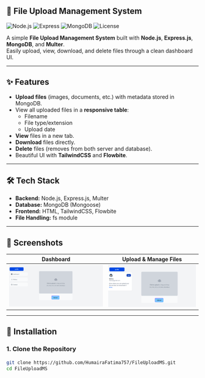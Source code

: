 ## 📂 File Upload Management System

![Node.js](https://img.shields.io/badge/Node.js-18+-green?logo=node.js)
![Express](https://img.shields.io/badge/Express.js-Backend-blue?logo=express)
![MongoDB](https://img.shields.io/badge/MongoDB-Database-green?logo=mongodb)
![License](https://img.shields.io/badge/License-MIT-yellow.svg)

A simple **File Upload Management System** built with **Node.js**, **Express.js**, **MongoDB**, and **Multer**.  
Easily upload, view, download, and delete files through a clean dashboard UI.

---

## ✨ Features

- **Upload files** (images, documents, etc.) with metadata stored in MongoDB.
- View all uploaded files in a **responsive table**:
  - Filename
  - File type/extension
  - Upload date
- **View** files in a new tab.
- **Download** files directly.
- **Delete** files (removes from both server and database).
- Beautiful UI with **TailwindCSS** and **Flowbite**.

---

## 🛠️ Tech Stack

- **Backend:** Node.js, Express.js, Multer
- **Database:** MongoDB (Mongoose)
- **Frontend:** HTML, TailwindCSS, Flowbite
- **File Handling:** fs module

---

## 📸 Screenshots

| Dashboard | Upload & Manage Files |
|-----------|------------------------|
| ![Dashboard Screenshot](screenshots/dashboard.png) | ![profile Screenshot](screenshots/profile.png) | ![profile Screenshot](screenshots/history.png) 

---

## 🚀 Installation

### 1. Clone the Repository
```bash
git clone https://github.com/HumairaFatima757/FileUploadMS.git
cd FileUploadMS
